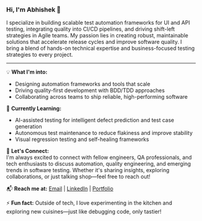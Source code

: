 ### Hi, I'm Abhishek 👋

I specialize in building scalable test automation frameworks for UI and API testing, integrating quality into CI/CD pipelines, and driving shift-left strategies in Agile teams.
My passion lies in creating robust, maintainable solutions that accelerate release cycles and improve software quality. I bring a blend of hands-on technical expertise and business-focused testing strategies to every project.

---

💡 **What I'm into:**  
- Designing automation frameworks and tools that scale  
- Driving quality-first development with BDD/TDD approaches  
- Collaborating across teams to ship reliable, high-performing software  

🧠 **Currently Learning:**  
- AI-assisted testing for intelligent defect prediction and test case generation  
- Autonomous test maintenance to reduce flakiness and improve stability  
- Visual regression testing and self-healing frameworks  

🤝 **Let's Connect:**  
I'm always excited to connect with fellow engineers, QA professionals, and tech enthusiasts to discuss automation, quality engineering, and emerging trends in software testing. Whether it's sharing insights, exploring collaborations, or just talking shop—feel free to reach out!

📬 **Reach me at:**  [Email](mailto:abhishek.1anand@outlook.com) | [LinkedIn](https://linkedin.com/in/anandavii) | [Portfolio](https://abhishekanand.live)  

⚡ **Fun fact:** Outside of tech, I love experimenting in the kitchen and exploring new cuisines—just like debugging code, only tastier!
